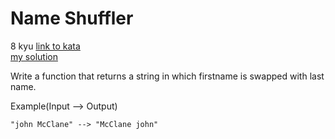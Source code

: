 # Name Shuffler
8 kyu
[link to kata](https://www.codewars.com/kata/559ac78160f0be07c200005a/train/javascript)
<br>
[my solution](./kata.js)

Write a function that returns a string in which firstname is swapped with last name.

Example(Input --> Output)
```
"john McClane" --> "McClane john"
```